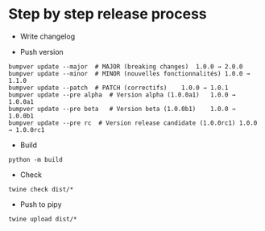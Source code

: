 
# Step by step release process


* Write changelog

* Push version

```
bumpver update --major	# MAJOR (breaking changes)	1.0.0 → 2.0.0
bumpver update --minor	# MINOR (nouvelles fonctionnalités)	1.0.0 → 1.1.0
bumpver update --patch	# PATCH (correctifs)	1.0.0 → 1.0.1
bumpver update --pre alpha	# Version alpha (1.0.0a1)	1.0.0 → 1.0.0a1
bumpver update --pre beta	# Version beta (1.0.0b1)	1.0.0 → 1.0.0b1
bumpver update --pre rc  # Version release candidate (1.0.0rc1)	1.0.0 → 1.0.0rc1
```


* Build
```
python -m build
```

* Check
```
twine check dist/*
```

* Push to pipy
```
twine upload dist/*
```

